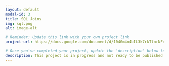 ```yaml
---
layout: default
modal-id: 3
title: SQL Joins
img: sql.png
alt: image-alt

# Reminder: Update this link with your own project link
project-url: https://docs.google.com/document/d/104Gm4n4bIL3k7rkTtnrNFelg0vvV4CLKIU-K7_QOmKU/edit?usp=sharing

# Once you've completed your project, update the 'description' below to this one: Implemented various JOIN commands (inner, left, right, self, and cross) in MySQL, utilizing UNION and UNION ALL to efficiently combine and query data from multiple tables.
description: This project is in progress and not ready to be published just yet. Please contact me if you'd like a sneak peek. Otherwise, stay tuned!
---
```

